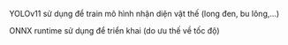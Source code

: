 <p>YOLOv11 sử dụng để train mô hình nhận diện vật thế (long đen, bu lông,...)</p>
<p>ONNX runtime sử dụng để triển khai (do ưu thế về tốc độ)</p>
